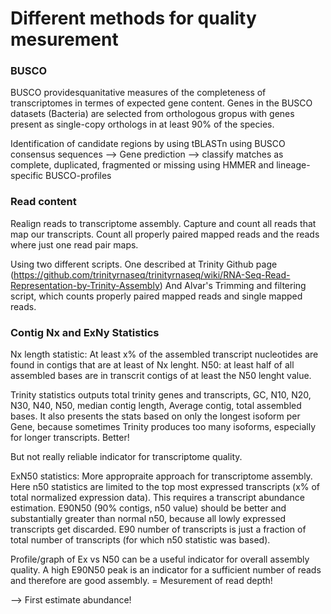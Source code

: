 # Different methods for quality mesurement

### BUSCO

BUSCO providesquanitative measures of the completeness of transcriptomes in termes of expected gene content.
Genes in the BUSCO datasets (Bacteria) are selected from orthologous gropus with genes present as single-copy orthologs in at least 90% of the species.

Identification of candidate regions by using tBLASTn using BUSCO consensus sequences --> Gene prediction --> classify matches as complete, duplicated, fragmented or missing using HMMER and lineage-specific BUSCO-profiles

### Read content

Realign reads to transcriptome assembly.
Capture and count all reads that map our transcripts.
Count all properly paired mapped reads and the reads where just one read pair maps.

Using two different scripts.
One described at Trinity Github page (https://github.com/trinityrnaseq/trinityrnaseq/wiki/RNA-Seq-Read-Representation-by-Trinity-Assembly)
And Alvar's Trimming and filtering script, which counts properly paired mapped reads and single mapped reads.

### Contig Nx and ExNy Statistics

Nx length statistic: At least x% of the assembled transcript nucleotides are found in contigs that are at least of Nx lenght.
N50: at least half of all assembled bases are in transcrit contigs of at least the N50 lenght value.

Trinity statistics outputs total trinity genes and transcripts, GC, N10, N20, N30, N40, N50, median contig length, Average contig, total assembled bases. 
It also presents the stats based on only the longest isoform per Gene, because sometimes Trinity produces too many isoforms, especially for longer transcripts. Better!

But not really reliable indicator for transcriptome quality.

ExN50 statistics: More appropraite approach for transcriptome assembly. Here n50 statistics are limited to the top most expressed transcripts (x% of total normalized expression data).
This requires a transcript abundance estimation. 
E90N50 (90% contigs, n50 value) should be better and substantially greater than normal n50, because all lowly expressed transcripts get discarded. 
E90 number of transcripts is just a fraction of total number of transcripts (for which n50 statistic was based).

Profile/graph of Ex vs N50 can be a useful indicator for overall assembly quality. A high E90N50 peak is an indicator for a sufficient number of reads and therefore are good assembly. 
= Mesurement of read depth!

--> First estimate abundance! 


